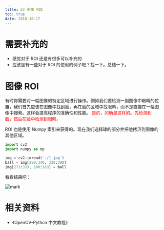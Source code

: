 ```yaml
---
title: 53 图像 ROI
toc: true
date: 2018-10-17
---
```

# 需要补充的

- 感觉对于 ROI 还是有很多可以补充的
- 应该是有一些对于 ROI 的使用的例子吧？找一下。总结一下。


# 图像 ROI


有时你需要对一幅图像的特定区域进行操作。例如我们要检测一副图像中眼睛的位置，我们首先应该在图像中找到脸，再在脸的区域中找眼睛，而不是直接在一幅图像中搜索。这样会提高程序的准确性和性能。 <span style="color:red;">是的，的确是这样的。先检测到脸，然后在脸中检测到眼睛。</span>

ROI 也是使用 Numpy 索引来获得的。现在我们选择球的部分并把他拷贝到图像的其他区域。

```python
import cv2
import numpy as np

img = cv2.imread('./1.jpg')
ball = img[280:340, 330:390]
img[273:333, 100:160] = ball
```

看看结果吧：


![mark](http://pacdb2bfr.bkt.clouddn.com/blog/image/181017/9JCkgcjH69.png?imageslim)




# 相关资料

- 《OpenCV-Python 中文教程》
